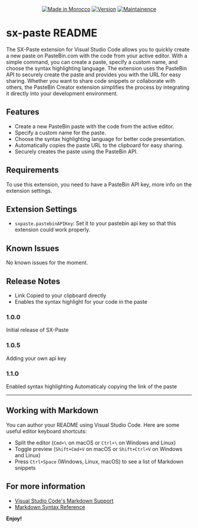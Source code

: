 <p align="center">
<a href="https://github.com/SwirX"><img title="Made in Morocco" src="https://img.shields.io/badge/Extension-SX--Paste-green?style=plastic"></a>
<a href="https://github.com/SwirX/SX-Paste"><img title="Version" src="https://img.shields.io/badge/Version-1.1.0-green?style=plastic"></a>
<a href="http://www.instagram.com/swirxyt"><img title="Maintainence" src="https://img.shields.io/badge/-Maintained-green?style=plastic"></a>
</p>

# sx-paste README

The SX-Paste extension for Visual Studio Code allows you to quickly create a new paste on PasteBin.com with the code from your active editor. With a simple command, you can create a paste, specify a custom name, and choose the syntax highlighting language. The extension uses the PasteBin API to securely create the paste and provides you with the URL for easy sharing. Whether you want to share code snippets or collaborate with others, the PasteBin Creator extension simplifies the process by integrating it directly into your development environment.



## Features

* Create a new PasteBin paste with the code from the active editor.
* Specify a custom name for the paste.
* Choose the syntax highlighting language for better code presentation.
* Automatically copies the paste URL to the clipboard for easy sharing.
* Securely creates the paste using the PasteBin API.

## Requirements

To use this extension, you need to have a PasteBin API key, more info on the extension settings.

## Extension Settings

* `sxpaste.pastebinAPIKey`: Set it to your pastebin api key so that this extension could work properly.

## Known Issues

No known issues for the moment.

## Release Notes

* Link Copied to your clipboard directly
* Enables the syntax highlight for your code in the paste

### 1.0.0

Initial release of SX-Paste

### 1.0.5

Adding your own api key

### 1.1.0

Enabled syntax highlighting
Automaticaly copying the link of the paste

---

## Working with Markdown

You can author your README using Visual Studio Code.  Here are some useful editor keyboard shortcuts:

* Split the editor (`Cmd+\` on macOS or `Ctrl+\` on Windows and Linux)
* Toggle preview (`Shift+Cmd+V` on macOS or `Shift+Ctrl+V` on Windows and Linux)
* Press `Ctrl+Space` (Windows, Linux, macOS) to see a list of Markdown snippets

## For more information

* [Visual Studio Code's Markdown Support](http://code.visualstudio.com/docs/languages/markdown)
* [Markdown Syntax Reference](https://help.github.com/articles/markdown-basics/)

**Enjoy!**
